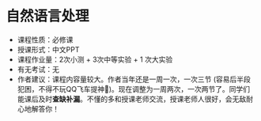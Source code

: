 # 自然语言处理

- 课程性质：必修课
- 授课形式：中文PPT
- 课程作业量：2次小测 + 3次中等实验 + 1 次大实验
- 有无考试：无
- 作者建议：课程内容量较大。作者当年还是一周一次，一次三节 (容易后半段犯困，不得不玩QQ飞车提神👾)。现在调整为一周两次，一次两节了。同学们能课后及时**查缺补漏**。不懂的多和授课老师交流，授课老师人很好，会无敌耐心地解答你！
